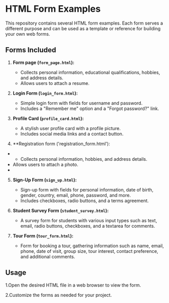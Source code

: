 # HTML Form Examples

This repository contains several HTML form examples. Each form serves a different purpose and can be used as a template or reference for building your own web forms.

## Forms Included

1. **Form page (`form_page.html`):**
   - Collects personal information, educational qualifications, hobbies, and address details.
   - Allows users to attach a resume.

2. **Login Form (`login_form.html`):**
   - Simple login form with fields for username and password.
   - Includes a "Remember me" option and a "Forgot password?" link.

3. **Profile Card (`profile_card.html`):**
   - A stylish user profile card with a profile picture.
   - Includes social media links and a contact button.

4. **Registration form ('registration_form.html'):
  - - Collects personal information,  hobbies, and address details.
   - Allows users to attach a photo.
   - 
5. **Sign-Up Form (`sign_up.html`):**
   - Sign-up form with fields for personal information, date of birth, gender, country, email, phone, password, and more.
   - Includes checkboxes, radio buttons, and a terms agreement.

6. **Student Survey Form (`student_survey.html`):**
   - A survey form for students with various input types such as text, email, radio buttons, checkboxes, and a textarea for comments.

7. **Tour Form (`tour_form.html`):**
   - Form for booking a tour, gathering information such as name, email, phone, date of visit, group size, tour interest, contact preference, and additional comments.

## Usage
1.Open the desired HTML file in a web browser to view the form.

2.Customize the forms as needed for your project.


